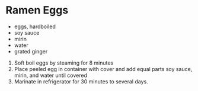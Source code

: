 # Ramen Eggs

* eggs, hardboiled
* soy sauce
* mirin
* water
* grated ginger

1. Soft boil eggs by steaming for 8 minutes
1. Place peeled egg in container with cover and add equal parts soy sauce, mirin, and water until covered
1. Marinate in refrigerator for 30 minutes to several days.
